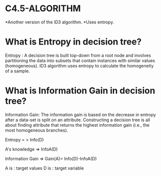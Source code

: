 # C4.5-ALGORITHM

*Another version of the ID3 algorithm.
*Uses entropy.

# What is Entropy in decision tree?

Entropy : A decision tree is built top-down from a root node and involves partitioning the data into subsets that contain instances with similar values (homogeneous). ID3 algorithm uses entropy to calculate the homogeneity of a sample.

# What is Information Gain in decision tree?

Information Gain: The information gain is based on the decrease in entropy after a data-set is split on an attribute. Constructing a decision tree is all about finding attribute that returns the highest information gain (i.e., the most homogeneous branches).

Entropy = > Info(D) 

A's knowledge => InfoA(D)

Information Gain => Gain(A)= Info(D)-InfoA(D)

A is : target values
D is : target variable

